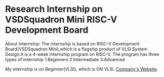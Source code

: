 
# Research Internship on VSDSquadron Mini RISC-V Development Board
About Internship:
The internship is based on RISC-V Development Board(VSDSquadron Mini),which is a flagship product of VLSI System Design.It is a 4-week internship program on RISC-V.
The program has three types of internship
1.Beginners
2.Intermediate
3.Advanced

My internship is on Beginner(VLSI), which is ON VLSI.
[Company's Website](https://www.vlsisystemdesign.com/).

